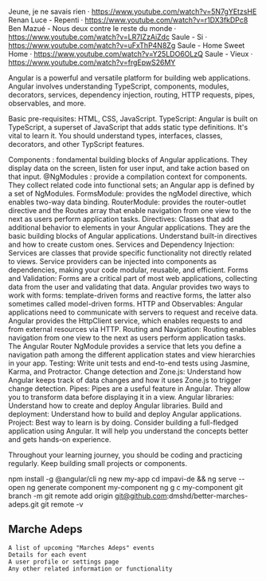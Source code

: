 Jeune, je ne savais rien · https://www.youtube.com/watch?v=5N7gYEtzsHE
Renan Luce - Repenti · https://www.youtube.com/watch?v=r1DX3fkDPc8
Ben Mazué - Nous deux contre le reste du monde · https://www.youtube.com/watch?v=LR7IZzAiZdc
Saule - Si · https://www.youtube.com/watch?v=uFxThP4N8Zg
Saule - Home Sweet Home · https://www.youtube.com/watch?v=Y25LDO6OLzQ
Saule - Vieux · https://www.youtube.com/watch?v=frgEpwS26MY


Angular is a powerful and versatile platform for building web applications.
Angular involves understanding TypeScript, components, modules, decorators, services, dependency injection, routing, HTTP requests, pipes, observables, and more.

Basic pre-requisites: HTML, CSS, JavaScript.
TypeScript: Angular is built on TypeScript, a superset of JavaScript that adds static type definitions. It's vital to learn it.
You should understand types, interfaces, classes, decorators, and other TypScript features.

Components : fondamental building blocks of Angular applications. They display data on the screen, listen for user input, and take action based on that input.
@NgModules : provide a compilation context for components. They collect related code into functional sets; an Angular app is defined by a set of NgModules.
FormsModule: provides the ngModel directive, which enables two-way data binding.
RouterModule: provides the router-outlet directive and the Routes array that enable navigation from one view to the next as users perform application tasks.
Directives: Classes that add additional behavior to elements in your Angular applications. They are the basic building blocks of Angular applications.
Understand built-in directives and how to create custom ones.
Services and Dependency Injection: Services are classes that provide specific functionality not directly related to views. Service providers can be injected into components as dependencies, making your code modular, reusable, and efficient.
Forms and Validation: Forms are a critical part of most web applications, collecting data from the user and validating that data. Angular provides two ways to work with forms: template-driven forms and reactive forms, the latter also sometimes called model-driven forms.
HTTP and Observables: Angular applications need to communicate with servers to request and receive data. Angular provides the HttpClient service, which enables requests to and from external resources via HTTP.
Routing and Navigation: Routing enables navigation from one view to the next as users perform application tasks. The Angular Router NgModule provides a service that lets you define a navigation path among the different application states and view hierarchies in your app.
Testing: Write unit tests and end-to-end tests using Jasmine, Karma, and Protractor.
Change detection and Zone.js: Understand how Angular keeps track of data changes and how it uses Zone.js to trigger change detection.
Pipes: Pipes are a useful feature in Angular. They allow you to transform data before displaying it in a view.
Angular libraries: Understand how to create and deploy Angular libraries.
Build and deployment: Understand how to build and deploy Angular applications.
Project: Best way to learn is by doing. Consider building a full-fledged application using Angular. It will help you understand the concepts better and gets hands-on experience.

Throughout your learning journey, you should be coding and practicing regularly. Keep building small projects or components.

npm install -g @angular/cli
ng new my-app
cd impavi-de && ng serve --open
ng generate component my-component
ng g c my-component
git branch -m <nom>
git remote add origin git@github.com:dmshd/better-marches-adeps.git
git remote -v

## Marche Adeps

    A list of upcoming "Marches Adeps" events
    Details for each event
    A user profile or settings page
    Any other related information or functionality
